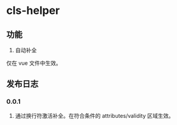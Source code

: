 # cls-helper

## 功能

1. 自动补全

仅在 vue 文件中生效。

## 发布日志

### 0.0.1

1. 通过换行符激活补全。在符合条件的 attributes/validity 区域生效。
